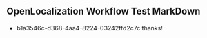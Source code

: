 ## OpenLocalization Workflow Test MarkDown
* b1a3546c-d368-4aa4-8224-03242ffd2c7c thanks!

<!--HONumber=Jul16_HO2-->



